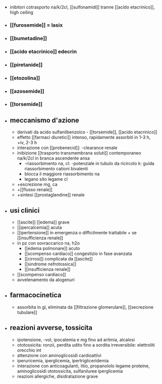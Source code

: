 - inibitori cotrasporto na/k/2cl, [[sulfonamidi]] tranne [[acido etacrinico]], high ceiling
- ### [[furosemide]] = lasix
- ### [[bumetadine]]
- ### [[acido etacrinico]] edecrin
- ### [[piretanide]]
- ### [[etozolina]]
- ### [[azosemide]]
- ### [[torsemide]]
- ## meccanismo d'azione
	- derivati da acido sulfanilbenzoico - [[torsemide]], [[acido etacrinico]]
	- effetto [[farmaci diuretici]] intenso, rapidamente assorbiti in 1-3 h, +iv, 2-3 h
	- interazione con [[probenecid]]: -clearance renale
	- inibizione [[trasporto transmembrana soluti]] contemporaneo na/k/2cl in branca ascendente ansa
		- -riassorbimento na, cl: -potenziale in tubulo da ricircolo k: guida riassorbimento cationi bivalenti
		- blocca il maggiore riassorbimento na
		- legano sito legame cl
	- +escrezione mg, ca
	- +[[flusso renale]]
	- +sintesi [[prostaglandine]] renale
- ## usi clinici
	- [[ascite]] [[edema]] grave
	- [[ipercalcemia]] acuta
	- [[ipertensione]] in emergenza o difficilmente trattabile + se [[insufficienza renale]]
	- in pz con sovraccarico na, h2o
		- [[edema polmonare]] acuto
		- [[scompenso cardiaco]] congestizio in fase avanzata
		- [[cirrosi]] complicata da [[ascite]]
		- [[sindrome nefrotossica]]
		- [[insufficienza renale]]
	- [[scompenso cardiaco]]
	- avvelenamento da alogenuri
- ## farmacocinetica
	- assorbita in gi, eliminata da [[filtrazione glomerulare]], [[secrezione tubulare]]
- ## reazioni avverse, tossicita
	- ipotensione, -vol, ipocalemia e mg fino ad aritmia, alcalosi
	- ototossicita: ronzii, perdita udito fino a sordita irreversibile: elettroliti orecchio int
	- attenzione con aminoglicosidi cardioattivi
	- iperuricemia, iperglicemia, ipertrigliceridemia
	- interazione con anticoagulanti, litio, propanololo legame proteine, aminoglicosidi ototossicita, sulfaniluree iperglicemia
	- reazioni allergiche, disidratazione grave
